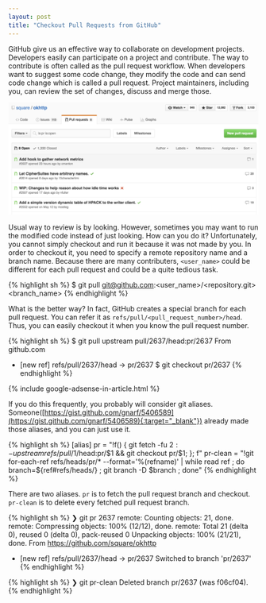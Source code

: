 ```yaml
---
layout: post
title: "Checkout Pull Requests from GitHub"
---
```


GitHub give us an effective way to collaborate on development projects. Developers easily can participate on a project and contribute. The way to contribute is often called as the pull request workflow. When developers want to suggest some code change, they modify the code and can send code change which is called a pull request. Project maintainers, including you, can review the set of changes, discuss and merge those.

![Pull Requests](/images/2016/06-18/pull-requests.png)

Usual way to review is by looking. However, sometimes you may want to run the modified code instead of just looking. How can you do it? Unfortunately, you cannot simply checkout and run it because it was not made by you. In order to checkout it, you need to specify a remote repository name and a branch name. Because there are many contributers, `<user_name>` could be different for each pull request and could be a quite tedious task.

{% highlight sh %}
$ git pull git@github.com:<user_name>/<repository.git> <branch_name>
{% endhighlight %}

What is the better way? In fact, GitHub creates a special branch for each pull request. You can refer it as `refs/pull/<pull_request_number>/head`. Thus, you can easily checkout it when you know the pull request number.

{% highlight sh %}
$ git pull upstream pull/2637/head:pr/2637
From github.com
 * [new ref]         refs/pull/2637/head -> pr/2637
$ git checkout pr/2637
{% endhighlight %}

{% include google-adsense-in-article.html %}

If you do this frequently, you probably will consider git aliases. Someone([https://gist.github.com/gnarf/5406589](https://gist.github.com/gnarf/5406589){:target="_blank"}) already made those aliases, and you can just use it.


{% highlight sh %}
[alias]
  pr  = "!f() { git fetch -fu ${2:-upstream} refs/pull/$1/head:pr/$1 && git checkout pr/$1; }; f"
  pr-clean = "!git for-each-ref refs/heads/pr/* --format='%(refname)' | while read ref ; do branch=${ref#refs/heads/} ; git branch -D $branch ; done"
{% endhighlight %}

There are two aliases. `pr` is to fetch the pull request branch and checkout. `pr-clean` is to delete every fetched pull request branch.

{% highlight sh %}
❯ git pr 2637
remote: Counting objects: 21, done.
remote: Compressing objects: 100% (12/12), done.
remote: Total 21 (delta 0), reused 0 (delta 0), pack-reused 0
Unpacking objects: 100% (21/21), done.
From https://github.com/square/okhttp
 * [new ref]         refs/pull/2637/head -> pr/2637
Switched to branch 'pr/2637'
{% endhighlight %}

{% highlight sh %}
❯ git pr-clean
Deleted branch pr/2637 (was f06cf04).
{% endhighlight %}
